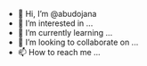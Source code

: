 - 👋 Hi, I’m @abudojana
- 👀 I’m interested in ...
- 🌱 I’m currently learning ...
- 💞️ I’m looking to collaborate on ...
- 📫 How to reach me ...

<!---
abudojana/abudojana is a ✨ special ✨ repository because its `README.md` (this file) appears on your GitHub profile.
You can click the Preview link to take a look at your changes.
--->
